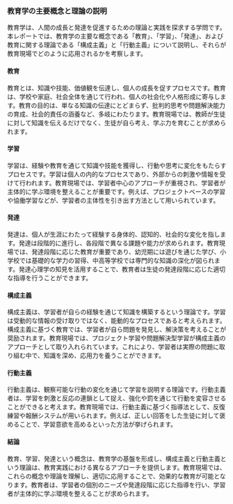 ### 教育学の主要概念と理論の説明

教育学は、人間の成長と発達を促進するための理論と実践を探求する学問です。本レポートでは、教育学の主要な概念である「教育」、「学習」、「発達」、および教育に関する理論である「構成主義」と「行動主義」について説明し、それらが教育現場でどのように応用されるかを考察します。

#### 教育

教育とは、知識や技能、価値観を伝達し、個人の成長を促すプロセスです。教育は、学校や家庭、社会全体を通じて行われ、個人の社会化や人格形成に寄与します。教育の目的は、単なる知識の伝達にとどまらず、批判的思考や問題解決能力の育成、社会的責任の涵養など、多岐にわたります。教育現場では、教師が生徒に対して知識を伝えるだけでなく、生徒が自ら考え、学ぶ力を育むことが求められます。

#### 学習

学習は、経験や教育を通じて知識や技能を獲得し、行動や思考に変化をもたらすプロセスです。学習は個人の内的なプロセスであり、外部からの刺激や情報を受けて行われます。教育現場では、学習者中心のアプローチが重視され、学習者が主体的に学ぶ環境を整えることが重要です。例えば、プロジェクトベースの学習や協働学習などが、学習者の主体性を引き出す方法として用いられています。

#### 発達

発達は、個人が生涯にわたって経験する身体的、認知的、社会的な変化を指します。発達は段階的に進行し、各段階で異なる課題や能力が求められます。教育現場では、発達段階に応じた教育が重要であり、幼児期には遊びを通じた学び、小学校では基礎的な学力の習得、中高等学校では専門的な知識の深化が図られます。発達心理学の知見を活用することで、教育者は生徒の発達段階に応じた適切な指導を行うことができます。

#### 構成主義

構成主義は、学習者が自らの経験を通じて知識を構築するという理論です。学習は受動的な情報の受け取りではなく、能動的なプロセスであると考えられます。構成主義に基づく教育では、学習者が自ら問題を発見し、解決策を考えることが奨励されます。教育現場では、プロジェクト学習や問題解決型学習が構成主義のアプローチとして取り入れられています。これにより、学習者は実際の問題に取り組む中で、知識を深め、応用力を養うことができます。

#### 行動主義

行動主義は、観察可能な行動の変化を通じて学習を説明する理論です。行動主義者は、学習を刺激と反応の連鎖として捉え、強化や罰を通じて行動を変容させることができると考えます。教育現場では、行動主義に基づく指導法として、反復練習や報酬システムが用いられます。例えば、正しい回答をした生徒に対して褒めることで、学習意欲を高めるといった方法が挙げられます。

#### 結論

教育、学習、発達という概念は、教育学の基盤を形成し、構成主義と行動主義という理論は、教育実践における異なるアプローチを提供します。教育現場では、これらの概念や理論を理解し、適切に応用することで、効果的な教育が可能となります。教育者は、学習者の個別のニーズや発達段階に応じた指導を行い、学習者が主体的に学ぶ環境を整えることが求められます。